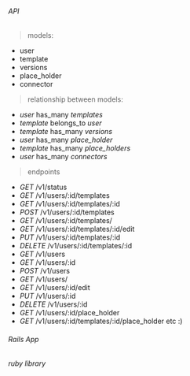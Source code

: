 
###### API
> models:
 * user
 * template
 * versions
 * place_holder
 * connector
 
> relationship between models:
 * *user* has_many *templates*
 * *template* belongs_to *user*
 * *template* has_many *versions*
 * *user* has_many *place_holder*
 * *template* has_many *place_holders*
 * *user* has_many *connectors*
 
> endpoints
 * *GET* /v1/status
 * *GET* /v1/users/:id/templates
 * *GET* /v1/users/:id/templates/:id
 * *POST* /v1/users/:id/templates
 * *GET*  /v1/users/:id/templates/
 * *GET* /v1/users/:id/templates/:id/edit
 * *PUT*  /v1/users/:id/templates/:id
 * *DELETE*  /v1/users/:id/templates/:id
 * *GET* /v1/users
 * *GET* /v1/users/:id
 * *POST* /v1/users
 * *GET*  /v1/users/
 * *GET* /v1/users/:id/edit
 * *PUT*  /v1/users/:id
 * *DELETE*  /v1/users/:id
 * *GET* /v1/users/:id/place_holder
 * *GET* /v1/users/:id/templates/:id/place_holder
etc :)

 


###### Rails App

###### ruby library
